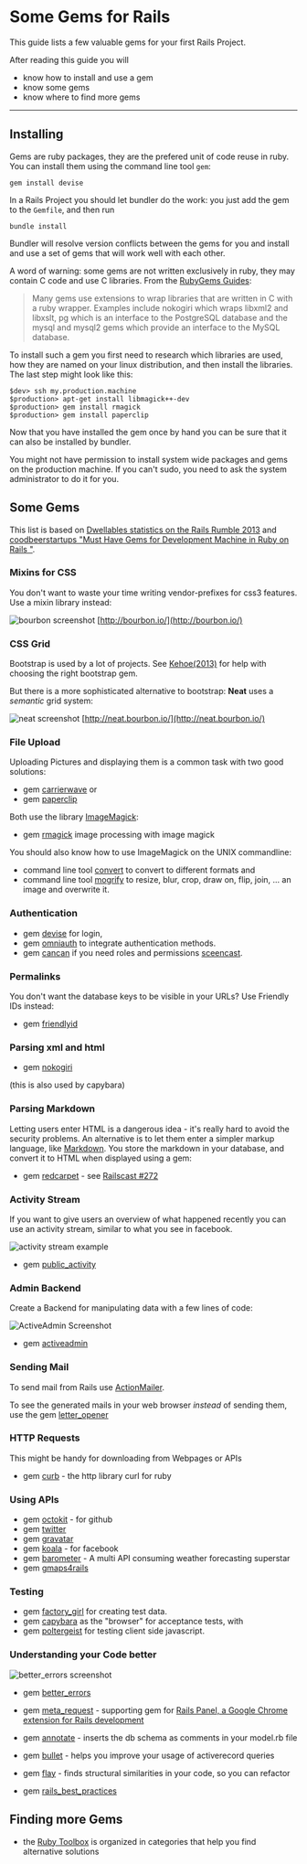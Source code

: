 Some Gems for Rails 
===========================

This guide lists a few valuable gems for
your first Rails Project.

After reading this guide you will

* know how to install and use a gem
* know some gems
* know where to find more gems

------------------------------------------------------------

Installing
----------

Gems are ruby packages, they are the prefered unit of code reuse in ruby.
You can install them using the command line tool `gem`:


``` shell
gem install devise
```

In a Rails Project you should let bundler do the work: you just add the
gem to the `Gemfile`, and then run

``` shell
bundle install
```

Bundler will resolve version conflicts between the gems for you and 
install and use a set of gems that will work well with each other.


A word of warning: some gems are not written exclusively in ruby,
they may contain C code and use C libraries. From the [RubyGems Guides](http://guides.rubygems.org/gems-with-extensions/):

> Many gems use extensions to wrap libraries that are written in C with a ruby wrapper. 
> Examples include nokogiri which wraps libxml2 and libxslt, pg which is an interface 
> to the PostgreSQL database and the mysql and mysql2 gems which provide an interface to the MySQL database.

To install such a gem you first need to research which libraries are used, how they are
named on your linux distribution, and then install the libraries. The last step might look like this:

``` shell
$dev> ssh my.production.machine
$production> apt-get install libmagick++-dev
$production> gem install rmagick
$production> gem install paperclip
```

Now that you have installed the gem once by hand
you can be sure that it can also be installed by bundler.

You might not have permission to install system wide packages and gems 
on the production machine. If you can't sudo,
you need to ask the system administrator to do it for you.

Some Gems
----------

This list is based on [Dwellables statistics on the Rails Rumble 2013](http://www.dwellable.com/blog/Rails-Rumble-Gem-Teardown) and
[coodbeerstartups "Must Have Gems for Development Machine in Ruby on Rails "](http://www.codebeerstartups.com/2013/04/must-have-gems-for-development-machine-in-ruby-on-rails).


### Mixins for CSS

You don't want to waste your time writing vendor-prefixes for css3 features.
Use a mixin library instead:

![bourbon screenshot](images/gem-bourbon.png)
[http://bourbon.io/](http://bourbon.io/)

### CSS Grid 

Bootstrap is used by a lot of projects. See [Kehoe(2013)](http://railsapps.github.io/twitter-bootstrap-rails.html) for help
with choosing the right bootstrap gem.

But there is a more sophisticated alternative to bootstrap: **Neat** uses a *semantic* grid system:

![neat screenshot](images/gem-neat.png)
[http://neat.bourbon.io/](http://neat.bourbon.io/)


### File Upload

Uploading Pictures and displaying them is a common task with two good solutions:

* gem [carrierwave](https://github.com/carrierwaveuploader/carrierwave) or
* gem [paperclip](https://github.com/thoughtbot/paperclip)

Both use the library [ImageMagick](http://www.imagemagick.org/):

* gem [rmagick](https://github.com/rmagick/rmagick) image processing with image magick

You should also know how to use ImageMagick on the UNIX commandline: 

* command line tool [convert](http://www.imagemagick.org/script/convert.php) to convert to different formats and
* command line tool [mogrify](http://www.imagemagick.org/script/mogrify.php) to  resize, blur, crop, draw on, flip, join, ... an image and overwrite it.

### Authentication

* gem [devise](https://github.com/plataformatec/devise) for login,
* gem [omniauth](https://github.com/intridea/omniauth) to integrate authentication methods.
* gem [cancan](https://github.com/ryanb/cancan) if you need roles and permissions [sceencast](http://railscasts.com/episodes/192-authorization-with-cancan?view=asciicast).

### Permalinks

You don't want the database keys to be visible in your URLs?  Use Friendly IDs instead:

* gem [friendlyid](https://github.com/norman/friendly_id)

### Parsing xml and html

* gem [nokogiri](http://nokogiri.org/)

(this is also used by capybara)

### Parsing Markdown

Letting users enter HTML is a dangerous idea - it's really hard to
avoid the security problems.  An alternative is to let them enter
a simpler markup language, like [Markdown](http://en.wikipedia.org/wiki/Markdown).
You store the markdown in your database, and convert it to HTML when displayed using a gem:

* gem [redcarpet](https://github.com/vmg/redcarpet) - see [Railscast #272](http://railscasts.com/episodes/272-markdown-with-redcarpet?view=asciicast)

### Activity Stream

If you want to give users an overview of what happened recently
you can use an activity stream, similar to what you see in facebook.

![activity stream example](images/gem-activity.png)

* gem [public_activity](https://github.com/pokonski/public_activity)

### Admin Backend

Create a Backend for manipulating data with a few lines of code:

![ActiveAdmin Screenshot](images/gem-active-admin.png)

* gem [activeadmin](http://activeadmin.info/)


### Sending Mail

To send mail from Rails use [ActionMailer](http://guides.rubyonrails.org/action_mailer_basics.html).

To see the generated mails in your web browser *instead* of sending them, use the gem [letter_opener](https://github.com/ryanb/letter_opener)

### HTTP Requests

This might be handy for downloading from Webpages or APIs

* gem [curb](https://github.com/taf2/curb)  - the http library curl for ruby

### Using APIs

* gem [octokit](https://github.com/octokit/octokit.rb) - for github
* gem [twitter](https://github.com/sferik/twitter)
* gem [gravatar](https://github.com/sinisterchipmunk/gravatar)
* gem [koala](https://github.com/arsduo/koala) - for facebook
* gem [barometer](https://github.com/attack/barometer) - A multi API consuming weather forecasting superstar
* gem [gmaps4rails](https://github.com/apneadiving/Google-Maps-for-Rails)

### Testing

* gem [factory_girl](https://github.com/thoughtbot/factory_girl) for creating test data.
* gem [capybara](https://github.com/jnicklas/capybara) as the "browser" for acceptance tests, with
* gem [poltergeist](https://github.com/jonleighton/poltergeist) for testing client side javascript.


### Understanding your Code better

![better_errors screenshot](images/gem-better_errors.png)

* gem [better_errors](https://github.com/charliesome/better_errors)

* gem [meta_request](https://github.com/dejan/rails_panel/tree/master/meta_request) - supporting gem for [Rails Panel, a Google Chrome extension for Rails development](https://github.com/dejan/rails_panel)
* gem [annotate](https://github.com/ctran/annotate_models) - inserts the db schema as comments in your model.rb file
* gem [bullet](https://github.com/flyerhzm/bullet) - helps you improve your usage of activerecord queries
* gem [flay](https://github.com/seattlerb/flay) - finds structural similarities in your code, so you can refactor
* gem [rails_best_practices](https://github.com/railsbp/rails_best_practices)

Finding more Gems
----------

* the [Ruby Toolbox](https://www.ruby-toolbox.com/) is organized in categories that help you find alternative solutions


